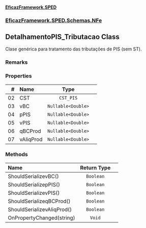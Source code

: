#### [EficazFramework.SPED](EficazFrameworkSPED.md 'EficazFramework SPED')
### [EficazFramework.SPED.Schemas.NFe](EficazFramework.SPED.Schemas.NFe.md 'EficazFramework.SPED.Schemas.NFe')

## DetalhamentoPIS_Tributacao Class

Clase genérica para tratamento das tributações de PIS (sem ST).

### Remarks
### Properties

| # | Name | Type | |
| ---: | :--- | :---: | :--- |
| 02 | CST | `CST_PIS` |  |
| 03 | vBC | `Nullable<Double>` |  |
| 04 | pPIS | `Nullable<Double>` |  |
| 05 | vPIS | `Nullable<Double>` |  |
| 06 | qBCProd | `Nullable<Double>` |  |
| 07 | vAliqProd | `Nullable<Double>` |  |
### Methods

| Name | Return Type | |
| :--- | :---: | :--- |
| ShouldSerializevBC() | `Boolean` |  |
| ShouldSerializepPIS() | `Boolean` |  |
| ShouldSerializevPIS() | `Boolean` |  |
| ShouldSerializeqBCProd() | `Boolean` |  |
| ShouldSerializevAliqProd() | `Boolean` |  |
| OnPropertyChanged(string) | `Void` |  |
